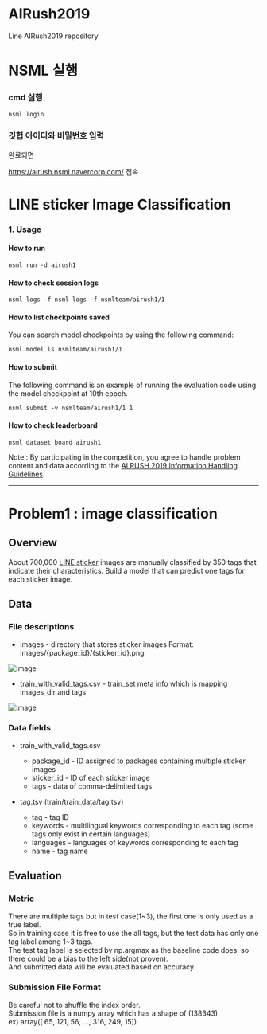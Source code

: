 # AIRush2019
Line AIRush2019 repository

# NSML 실행
### cmd 실행

```
nsml login
```

### 깃헙 아이디와 비밀번호 입력

완료되면 

https://airush.nsml.navercorp.com/ 접속



# LINE sticker Image Classification

### 1. Usage

#### How to run

```
nsml run -d airush1
```

#### How to check session logs
```
nsml logs -f nsml logs -f nsmlteam/airush1/1
```

#### How to list checkpoints saved
You can search model checkpoints by using the following command:
```
nsml model ls nsmlteam/airush1/1
```

#### How to submit
The following command is an example of running the evaluation code using the model checkpoint at 10th epoch.
```
nsml submit -v nsmlteam/airush1/1 1
```

#### How to check leaderboard
```
nsml dataset board airush1
```






Note : By participating in the competition, you agree to handle problem content and data according to the [AI RUSH 2019 Information Handling Guidelines](https://github.com/ai-rush-2019/Information-Handling-Guidelines). 

---

# Problem1 : image classification
## Overview
About 700,000 [LINE sticker](https://store.line.me/stickershop/home/user/en) images are manually classified by 350 tags that indicate their characteristics.
Build a model that can predict one tags for each sticker image.

## Data
### File descriptions
-	images - directory that stores sticker images Format: images/{package_id}/{sticker_id}.png

![image](https://user-images.githubusercontent.com/4004593/62457739-5e90f580-b7b6-11e9-96fb-10c4abae39f1.png)

-	train_with_valid_tags.csv - train_set meta info which is mapping images_dir and tags

![image](https://user-images.githubusercontent.com/4004593/62457778-6e103e80-b7b6-11e9-86a9-b135471bba33.png)

### Data fields
- train_with_valid_tags.csv
  -	package_id - ID assigned to packages containing multiple sticker images
  -	sticker_id - ID of each sticker image
  -	tags - data of comma-delimited tags

- tag.tsv (train/train_data/tag.tsv)
  -	tag - tag ID
  -	keywords - multilingual keywords corresponding to each tag (some tags only exist in certain languages)
  -	languages - languages of keywords corresponding to each tag
  -	name - tag name

## Evaluation	
### Metric
There are multiple tags but in test case(1\~3), the first one is only used as a true label.<br>
So in training case it is free to use the all tags, but the test data has only one tag label among 1\~3 tags.<br>
The test tag label is selected by np.argmax as the baseline code does, so there could be a bias to the left side(not proven).<br>
And submitted data will be evaluated based on accuracy.

### Submission File Format
Be careful not to shuffle the index order.<br>
Submission file is a numpy array which has a shape of (138343)<br>
ex) array([ 65, 121, 56, ..., 316, 249, 15])

